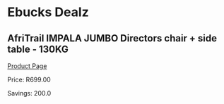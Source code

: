 
# Ebucks Dealz
## AfriTrail IMPALA JUMBO Directors chair + side table - 130KG
[Product Page](https://www.ebucks.com/web/shop/productSelected.do?prodId=1055628998&catId=714965764)

Price: R699.00

Savings: 200.0


	